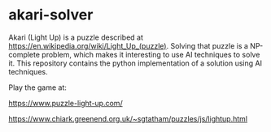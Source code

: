 # akari-solver
Akari (Light Up) is a puzzle described at https://en.wikipedia.org/wiki/Light_Up_(puzzle). Solving that puzzle is a NP-complete problem, which makes it interesting to use AI techniques to solve it. This repository contains the python implementation of a solution using AI techniques. 

Play the game at: 

https://www.puzzle-light-up.com/

https://www.chiark.greenend.org.uk/~sgtatham/puzzles/js/lightup.html
